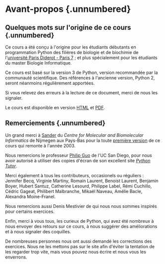 # Avant-propos {.unnumbered}

## Quelques mots sur l'origine de ce cours {.unnumbered}

Ce cours  a été conçu à l'origine pour les étudiants débutants en programmation Python des filières de biologie et de biochimie de l'[université Paris Diderot - Paris 7](http://www.univ-paris-diderot.fr/) ; et plus spécialement pour les étudiants du master Biologie Informatique.

Ce cours est basé sur la version 3 de Python, version recommandée par la communauté scientifique. Des références à l'ancienne version, Python 2, seront néanmoins régulièrement apportées.

Si vous relevez des erreurs à la lecture de ce document, merci de nous les signaler.

Le cours est disponible en version [HTML](https://python.sdv.univ-paris-diderot.fr/index.html)
et [PDF](https://python.sdv.univ-paris-diderot.fr/cours-python.pdf).


## Remerciements {.unnumbered}

Un grand merci à [Sander](http://sander.nabuurs.org/) du *Centre for Molecular and Biomolecular Informatics* de Nijmegen aux Pays-Bas pour la toute [première version](http://www.cmbi.ru.nl/pythoncourse/spy/index.spy?site=python&action=Home) de ce cours qui remonte à l'année 2003.

Nous remercions le professeur [Philip Guo](http://pgbovine.net/) de l'UC San Diego, pour nous avoir autorisé à utiliser des copies d'écran de son excellent site [*Python Tutor*](http://pythontutor.com/).

Merci également à tous les contributeurs, occasionels ou réguliers :
Jennifer Becq, Virginie Martiny, Romain Laurent, Benoist Laurent, Benjamin Boyer, Hubert Santuz, Catherine Lesourd, Philippe Label, Rémi Cuchillo, Cédric Gageat, Philibert Malbranche, Mikaël Naveau, Amélie Bacle, Alexandra Moine-Franel.

Nous remercions aussi Denis Mestivier de qui nous nous sommes inspirés pour certains exercices.

Enfin, merci à vous tous, les curieux de Python, qui avez été nombreux à nous envoyer des retours sur ce cours, à nous suggérer des améliorations et à nous signaler des coquilles.

De nombreuses personnes nous ont aussi demandé les corrections des exercices. Nous ne les mettons pas sur le site afin d'éviter la tentation de les regarder trop vite, mais vous pouvez nous écrire et nous vous les enverrons.
